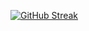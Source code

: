 [![GitHub Streak](https://streak-stats.demolab.com?user=FeliXL2111&theme=dark)](https://git.io/streak-stats)

